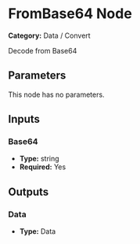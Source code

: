 
# FromBase64 Node

**Category:** Data / Convert

Decode from Base64

## Parameters

This node has no parameters.

## Inputs


### Base64
- **Type:** string
- **Required:** Yes



## Outputs


### Data
- **Type:** Data




